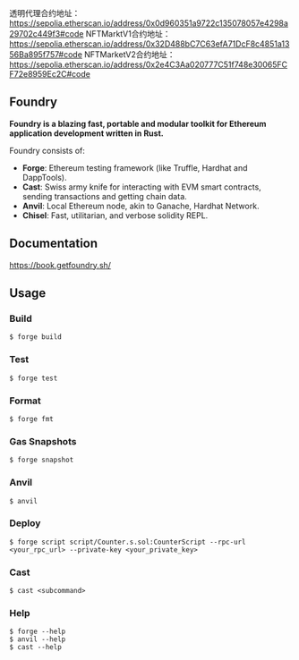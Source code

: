 透明代理合约地址：https://sepolia.etherscan.io/address/0x0d960351a9722c135078057e4298a29702c449f3#code
NFTMarktV1合约地址：https://sepolia.etherscan.io/address/0x32D488bC7C63efA71DcF8c4851a1356Ba895f757#code
NFTMarketV2合约地址：https://sepolia.etherscan.io/address/0x2e4C3Aa020777C51f748e30065FCF72e8959Ec2C#code

## Foundry

**Foundry is a blazing fast, portable and modular toolkit for Ethereum application development written in Rust.**

Foundry consists of:

-   **Forge**: Ethereum testing framework (like Truffle, Hardhat and DappTools).
-   **Cast**: Swiss army knife for interacting with EVM smart contracts, sending transactions and getting chain data.
-   **Anvil**: Local Ethereum node, akin to Ganache, Hardhat Network.
-   **Chisel**: Fast, utilitarian, and verbose solidity REPL.

## Documentation

https://book.getfoundry.sh/

## Usage

### Build

```shell
$ forge build
```

### Test

```shell
$ forge test
```

### Format

```shell
$ forge fmt
```

### Gas Snapshots

```shell
$ forge snapshot
```

### Anvil

```shell
$ anvil
```

### Deploy

```shell
$ forge script script/Counter.s.sol:CounterScript --rpc-url <your_rpc_url> --private-key <your_private_key>
```

### Cast

```shell
$ cast <subcommand>
```

### Help

```shell
$ forge --help
$ anvil --help
$ cast --help
```

